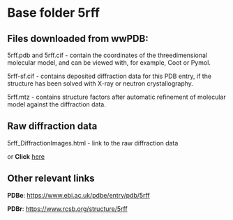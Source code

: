 # Base folder 5rff

## Files downloaded from wwPDB:

5rff.pdb and 5rff.cif - contain the coordinates of the threedimensional molecular model, and can be viewed with, for example, Coot or Pymol.

5rff-sf.cif - contains deposited diffraction data for this PDB entry, if the structure has been solved with X-ray or neutron crystallography.

5rff.mtz - contains structure factors after automatic refinement of molecular model against the diffraction data.

## Raw diffraction data

5rff_DiffractionImages.html - link to the raw diffraction data 

or **Click** [here](https://zenodo.org/record/3731366) 

## Other relevant links 
**PDBe**:  https://www.ebi.ac.uk/pdbe/entry/pdb/5rff
 
**PDBr**: https://www.rcsb.org/structure/5rff 
